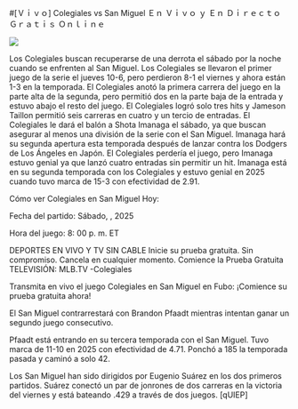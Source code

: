 #[Ｖｉｖｏ] Colegiales vs San Miguel Ｅｎ Ｖｉｖｏ ｙ Ｅｎ Ｄｉｒｅｃｔｏ Ｇｒａｔｉｓ Ｏｎｌｉｎｅ  
  
  
[![](https://i.imgur.com/qSNzIqt.png)](https://movie.rssnews.media/HDPiagBX.php)  
  
Los Colegiales buscan recuperarse de una derrota el sábado por la noche cuando se enfrenten al San Miguel. Los Colegiales se llevaron el primer juego de la serie el jueves 10-6, pero perdieron 8-1 el viernes y ahora están 1-3 en la temporada. El Colegiales anotó la primera carrera del juego en la parte alta de la segunda, pero permitió dos en la parte baja de la entrada y estuvo abajo el resto del juego. El Colegiales logró solo tres hits y Jameson Taillon permitió seis carreras en cuatro y un tercio de entradas. El Colegiales le dará el balón a Shota Imanaga el sábado, ya que buscan asegurar al menos una división de la serie con el San Miguel. Imanaga hará su segunda apertura esta temporada después de lanzar contra los Dodgers de Los Ángeles en Japón. El Colegiales perdería el juego, pero Imanaga estuvo genial ya que lanzó cuatro entradas sin permitir un hit. Imanaga está en su segunda temporada con los Colegiales y estuvo genial en 2025 cuando tuvo marca de 15-3 con efectividad de 2.91.

Cómo ver Colegiales en San Miguel Hoy:

Fecha del partido: Sábado, , 2025

Hora del juego: 8: 00 p. m. ET

DEPORTES EN VIVO Y TV SIN CABLE
Inicie su prueba gratuita. Sin compromiso. Cancela en cualquier momento.
Comience la Prueba Gratuita
TELEVISIÓN: MLB.TV -Colegiales

Transmita en vivo el juego Colegiales en San Miguel en Fubo: ¡Comience su prueba gratuita ahora! 

El San Miguel contrarrestará con Brandon Pfaadt mientras intentan ganar un segundo juego consecutivo.

Pfaadt está entrando en su tercera temporada con el San Miguel. Tuvo marca de 11-10 en 2025 con efectividad de 4.71. Ponchó a 185 la temporada pasada y caminó a solo 42.

Los San Miguel han sido dirigidos por Eugenio Suárez en los dos primeros partidos. Suárez conectó un par de jonrones de dos carreras en la victoria del viernes y está bateando .429 a través de dos juegos. [qUIEP]